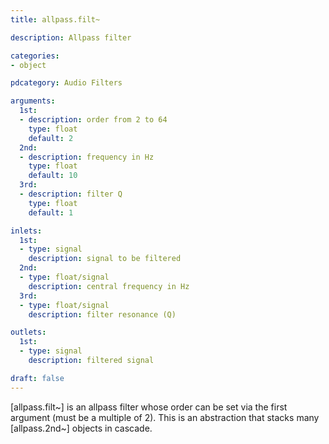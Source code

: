 ```yaml
---
title: allpass.filt~

description: Allpass filter

categories:
- object

pdcategory: Audio Filters

arguments:
  1st:
  - description: order from 2 to 64
    type: float
    default: 2
  2nd:
  - description: frequency in Hz
    type: float
    default: 10
  3rd:
  - description: filter Q
    type: float
    default: 1

inlets:
  1st:
  - type: signal
    description: signal to be filtered
  2nd:
  - type: float/signal
    description: central frequency in Hz
  3rd:
  - type: float/signal
    description: filter resonance (Q)

outlets:
  1st:
  - type: signal
    description: filtered signal

draft: false
---
```


[allpass.filt~] is an allpass filter whose order can be set via the first argument (must be a multiple of 2). This is an abstraction that stacks many [allpass.2nd~] objects in cascade.
